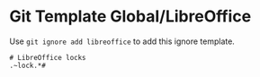 Git Template Global/LibreOffice
===

Use `git ignore add libreoffice` to add this ignore template.

```
# LibreOffice locks
.~lock.*#
```
